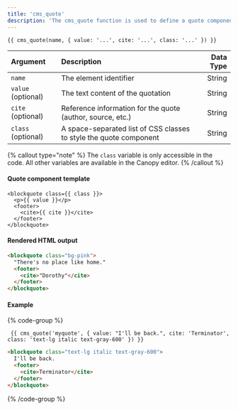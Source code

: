 ```yaml
---
title: 'cms_quote'
description: 'The cms_quote function is used to define a quote component which can be edited on the Canopy editor.'
---
```


```canvas {% process=false %}
{{ cms_quote(name, { value: '...', cite: '...', class: '...' }) }}
```

| Argument           | Description                                                        | Data Type |
| :----------------- | :----------------------------------------------------------------- | --------: |
| `name`             | The element identifier                                             |    String |
| `value` (optional) | The text content of the quotation                                  |    String |
| `cite` (optional)  | Reference information for the quote (author, source, etc.)         |    String |
| `class` (optional) | A space-separated list of CSS classes to style the quote component |    String |

{% callout type="note" %}
The `class` variable is only accessible in the code. All other variables are available in the Canopy editor.
{% /callout %}

#### Quote component template

```canvas {% process=false %}
<blockquote class={{ class }}>
  <p>{{ value }}</p>
  <footer>
    <cite>{{ cite }}</cite>
  </footer>
</blockquote>
```

#### Rendered HTML output

```html {% process=false %}
<blockquote class="bg-pink">
  "There's no place like home."
  <footer>
    <cite>"Dorothy"</cite>
  </footer>
</blockquote>
```

#### Example

{% code-group %}

```canvas {% process=false filename="index.html" %}
 {{ cms_quote('myquote', { value: "I'll be back.", cite: 'Terminator', class: 'text-lg italic text-gray-600' }) }}
```

```html {% process=false filename="Output" %}
<blockquote class="text-lg italic text-gray-600">
  I'll be back.
  <footer>
    <cite>Terminator</cite>
  </footer>
</blockquote>
```

{% /code-group %}
